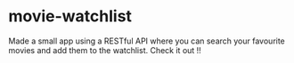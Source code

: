 # movie-watchlist
 Made a small app using a RESTful API where you can search your favourite movies and add them to the watchlist.  Check it out !!

